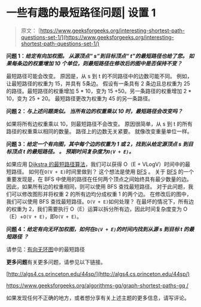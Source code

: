 # 一些有趣的最短路径问题| 设置 1

> 原文： [https://www.geeksforgeeks.org/interesting-shortest-path-questions-set-1/](https://www.geeksforgeeks.org/interesting-shortest-path-questions-set-1/)

**问题 1：*给定有向加权图。 从源顶点“ s”到目标顶点“ t”的最短路径也给了您。 如果每条边的权重增加 10 个单位，则最短路径在修改后的图中是否保持不变？***

最短路径可能会改变。 原因是，从 s 到 t 的不同路径中的边数可能不同。 例如，让最短路径的权重为 15，并具有 5​​条边。 假设有一条具有 2 条边且总权重为 25 的路径。最短路径的权重增加 5 * 10，变为 15 +50。另一条路径的权重增加 2 * 10，变为 25 + 20。 最短路径更改为权重为 45 的另一条路径。

****问题 2**：*与上述问题类似。 当所有边的权重乘以 10 时，最短路径会改变吗？***

如果将所有边权重乘以 10，则最短路径不会改变。 原因很简单，从 s 到 t 的所有路径的权重乘以相同的数量。 路径上的边数无关紧要。 就像改变重量单位一样。

****问题 3**：*给定一个有向图，其中每个边的权重为 1 或 2，找到从给定源顶点 s 到目标顶点 t 的最短路径。 。 预期时间复杂度为`O(V + E)`。***

如果应用 [Dijkstra 的最短路径算法](https://www.geeksforgeeks.org/greedy-algorithms-set-7-dijkstras-algorithm-for-adjacency-list-representation/)，我们可以获得 O（E + VLogV）时间中的最短路径。 如何在`O(V + E)`时间里做到？ 这个想法是使用 [BFS](https://www.geeksforgeeks.org/breadth-first-traversal-for-a-graph/) 。 关于 [BFS](https://www.geeksforgeeks.org/breadth-first-traversal-for-a-graph/) 的一个重要发现是，在 BFS 中使用的路径在任何两个顶点之间始终具有最少数量的边。 因此，如果所有边的权重相同，则可以使用 BFS 查找最短路径。 对于此问题，我们可以修改图形并将权重 2 的所有边均分成权重 1 的两个边。 在修改后的图中，我们可以使用 BFS 查找最短路径。`O(V + E)`如何处理？ 在最坏的情况下，所有边的权重为 2，我们需要执行 O（E）运算以拆分所有边，因此时间复杂度变为 O（E）+`O(V + E)`，即`O(V + E)`。

****问题 4**：*给定有向无环加权图，如何在`O(V + E)`的时间内找到从源 s 到目标 t 的最短路径 ？***

请参见：[有向无环图](https://www.geeksforgeeks.org/shortest-path-for-directed-acyclic-graphs/)中的最短路径

**更多问题**有关更多问题，请参见以下链接。

[http://algs4.cs.princeton.edu/44sp/](http://algs4.cs.princeton.edu/44sp/)

[https://www.geeksforgeeks.org/algorithms-gq/graph-shortest-paths-gq /](https://www.geeksforgeeks.org/algorithms-gq/graph-shortest-paths-gq/)

如果发现任何不正确的地方，或者想分享有关上述主题的更多信息，请写评论。

